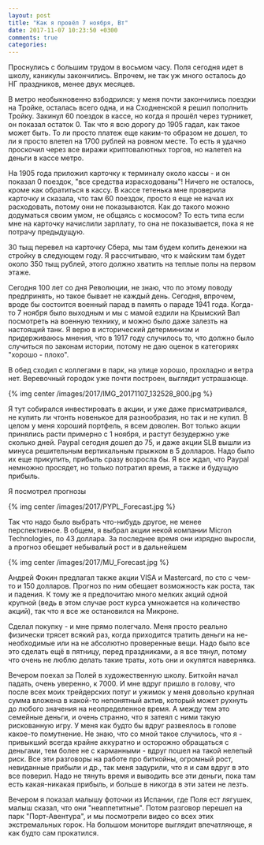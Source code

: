 ```yaml
---
layout: post
title: "Как я провёл 7 ноября, Вт"
date: 2017-11-07 10:23:50 +0300
comments: true
categories: 
---
```

Проснулись с большим трудом в восьмом часу. Поля сегодня идет в школу, каникулы закончились. Впрочем, не так уж много осталось до НГ праздников, менее двух месяцев.

В метро необыкновенно взбодрился: у меня почти закончились поездки на Тройке, осталась всего одна, и на Сходненской я решил пополнить Тройку. Закинул 60 поездок в кассе, но когда я прошёл через турникет, он показал остаток 0. Так что я всю дорогу до 1905 гадал, как такое может быть. То ли просто платеж еще каким-то образом не дошел, то ли я просто влетел на 1700 рублей на ровном месте. То есть я удачно проскочил через все виражи криптовалютных торгов, но налетел на деньги в кассе метро.

На 1905 года приложил карточку к терминалу около кассы - и он показал 0 поездок, "все средства израсходованы"! Ничего не осталось, кроме как обратиться в кассу. В кассе тетенька мне проверила карточку и сказала, что там 60 поездок, просто я еще не начал их расходовать, потому они не показываются. Как до такого можно додуматься своим умом, не общаясь с космосом? То есть типа если мне на карточку начислили зарплату,  то она не показывается, пока я не потрачу предыдущую.

30 тыщ перевел на карточку Сбера, мы там будем копить денежки на стройку в следующем году. Я рассчитываю, что к майским там будет около 350 тыщ рублей, этого должно хватить на теплые полы на первом этаже.

Сегодня 100 лет со дня Революции, не знаю, что по этому поводу предпринять, но такое бывает не каждый день. Сегодня, впрочем, вроде бы состоится военный парад в память о параде 1941 года. Когда-то 7 ноября было выходным и мы с мамой ездили на Крымский Вал посмотреть на военную технику, и можно было даже залезть на настоящий танк. Я верю в исторический детерминизм и придерживаюсь мнения, что в 1917 году случилось то, что должно было случиться по законам истории, потому не даю оценок в категориях "хорошо - плохо".

В обед сходил с коллегами в парк, на улице хорошо, прохладно и ветра нет. Веревочный городок уже почти построен, выглядит устрашающе.

{% img center /images/2017/IMG_20171107_132528_800.jpg %}

Я тут собирался инвестировать в акции, и уже даже присматривался, не купить ли чтонть новенькое для разнообразия, но так и не купил. В целом у меня хороший портфель, я всем доволен. Вот только акции принялись расти примерно с 1 ноября, и растут безудержно уже сколько дней. Paypal сегодня дошел до 75, и даже акции SLB вышли из минуса решительным вертикальным прыжком в 5 долларов. Надо было их еще прикупить, прибыль сразу возросла бы. Я все ждал, что Paypal немножно просядет, но только потратил время, а также и будущую прибыль.

Я посмотрел прогнозы

{% img center /images/2017/PYPL_Forecast.jpg %}

Так что надо было выбрать что-нибудь другое, не менее перспективное. В общем, я выбрал акции некой компании Micron Technologies, по 43 доллара. За последнее время они изрядно выросли, а прогноз обещает небывалый рост и в дальнейшем

{% img center /images/2017/MU_Forecast.jpg %}

Андрей Фокин предлагал также акции VISA и Mastercard, по сто с чем-то и 150 долларов. Прогноз по ним обещает возможность как роста, так и падения. К тому же я предпочитаю много мелких акций одной крупной (ведь в этом случае рост курса умножается на количество акций), так что я все же остановился на Микроне.

Сделал покупку - и мне прямо полегчало. Меня просто реально физически трясет всякий раз, когда приходится тратить деньги на не-необходимые или на не абсолютно проверенные вещи. Надо было все это сделать ещё в пятницу, перед праздниками, а я все тянул, потому что очень не люблю делать такие траты, хоть они и окупятся наверняка.

Вечером поехал за Полей в художественную школу. Биткойн начал падать, очень уверенно, к 7000. И мне вдруг пришло в голову, что после всех моих трейдерских потуг и ужимок у меня довольно крупная сумма вложена в какой-то непонятный актив, который может рухнуть до любого значения на неопределенное время. А между тем это семейные деньги, и очень странно, что я затеял с ними такую рискованную игру. У меня как будто бы вдруг развеялось в голове какое-то помутнение. Не знаю, что со мной такое случилось, что я - привыкший всегда крайне аккуратно и осторожно обращаться с деньгами, тем более не с карманными - вдруг пошел на такой нелепый риск. Все эти разговоры на работе про биткойны, огромный рост, невиданные прибыли и др., так меня задурили, что я и сам вдруг в это все поверил. Надо не тянуть время и выводить все эти деньги, пока там есть какая-никакая прибыль, и больше в никогда в эти затеи не лезть.

Вечером я показал малышу фоточки из Испании, где Поля ест лягушек, малыш сказал, что они "неаппетитные". Потом разговор перешел на парк "Порт-Авентура", и мы посмотрели видео со всех этих экстремальных горок. На большом мониторе выглядит впечатляюще, я как будто сам прокатился.
